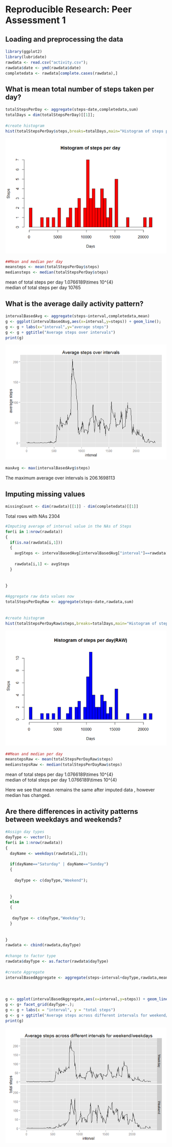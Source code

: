# Reproducible Research: Peer Assessment 1


## Loading and preprocessing the data

```r
library(ggplot2)
library(lubridate)
rawdata <- read.csv("activity.csv");
rawdata$date <- ymd(rawdata$date)
completedata <- rawdata[complete.cases(rawdata),]
```


## What is mean total number of steps taken per day?

```r
totalStepsPerDay <- aggregate(steps~date,completedata,sum)
totalDays = dim(totalStepsPerDay)[[1]];

#create histogram
hist(totalStepsPerDay$steps,breaks=totalDays,main="Histogram of steps per day",col="red",xlab="Days",ylab="Steps")
```

![](PA1_template_files/figure-html/unnamed-chunk-2-1.png) 

```r
##Mean and median per day
meansteps <- mean(totalStepsPerDay$steps)
mediansteps <- median(totalStepsPerDay$steps)
```
mean of total steps per day  1.0766189\times 10^{4}  
median of total steps per day  10765


## What is the average daily activity pattern?

```r
intervalBasedAvg <- aggregate(steps~interval,completedata,mean)
g <- ggplot(intervalBasedAvg,aes(x=interval,y=steps)) + geom_line();
g <- g + labs(x="interval",y="average steps")
g <- g + ggtitle("Average steps over intervals")
print(g)
```

![](PA1_template_files/figure-html/unnamed-chunk-3-1.png) 

```r
maxAvg <- max(intervalBasedAvg$steps)
```
The maximum average over intervals is 206.1698113

## Imputing missing values


```r
missingCount <- dim(rawdata)[[1]] - dim(completedata)[[1]]
```
Total rows with NAs 2304


```r
#Imputing average of interval value in the NAs of Steps
for(i in 1:nrow(rawdata))
{
  if(is.na(rawdata[i,1]))
  {
    avgSteps <- intervalBasedAvg[intervalBasedAvg["interval"]==rawdata[i,3],]$steps;
    
    rawdata[i,1] <- avgSteps
  }
 
  
}

#Aggregate raw data values now 
totalStepsPerDayRaw <- aggregate(steps~date,rawdata,sum)


#create histogram
hist(totalStepsPerDayRaw$steps,breaks=totalDays,main="Histogram of steps per day(RAW)",col="blue",xlab="Days",ylab="Steps")
```

![](PA1_template_files/figure-html/unnamed-chunk-5-1.png) 

```r
##Mean and median per day
meanstepsRaw <- mean(totalStepsPerDayRaw$steps)
medianstepsRaw <- median(totalStepsPerDayRaw$steps)
```
mean of total steps per day  1.0766189\times 10^{4}  
median of total steps per day  1.0766189\times 10^{4}  

Here we see that mean remains the same after imputed data , however median has changed.  

## Are there differences in activity patterns between weekdays and weekends?

```r
#Assign day types 
dayType <- vector();
for(i in 1:nrow(rawdata))
{
  dayName <- weekdays(rawdata[i,2]);

  if(dayName=="Saturday" | dayName=="Sunday")
  {

    dayType <- c(dayType,"Weekend");


  }
  else
  {

   dayType <- c(dayType,"Weekday");
  }

   
}
rawdata <- cbind(rawdata,dayType)

#change to factor type
rawdata$dayType <- as.factor(rawdata$dayType)

#create Aggregate
intervalBasedAggregate <- aggregate(steps~interval+dayType,rawdata,mean);



g <- ggplot(intervalBasedAggregate,aes(x=interval,y=steps)) + geom_line();
g <- g+ facet_grid(dayType~.);
g <- g + labs(x = "interval", y = "total steps")
g <- g + ggtitle("Average steps across different intervals for weekend/weekdays")
print(g)
```

![](PA1_template_files/figure-html/unnamed-chunk-6-1.png) 
